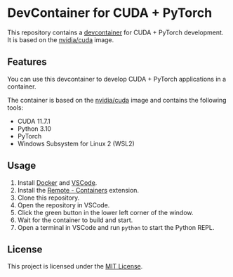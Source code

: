 # DevContainer for CUDA + PyTorch 

This repository contains a [devcontainer](https://code.visualstudio.com/docs/remote/containers) for CUDA + PyTorch development. It is based on the [nvidia/cuda](https://hub.docker.com/r/nvidia/cuda) image.



## Features

You can use this devcontainer to develop CUDA + PyTorch applications in a container.

The container is based on the [nvidia/cuda](https://hub.docker.com/r/nvidia/cuda) image and contains the following tools:

- CUDA 11.7.1
- Python 3.10
- PyTorch
- Windows Subsystem for Linux 2 (WSL2)
  

## Usage

1. Install [Docker](https://docs.docker.com/get-docker/) and [VSCode](https://code.visualstudio.com/download).
2. Install the [Remote - Containers](https://marketplace.visualstudio.com/items?itemName=ms-vscode-remote.remote-containers) extension.
3. Clone this repository.
4. Open the repository in VSCode.
5. Click the green button in the lower left corner of the window.
6. Wait for the container to build and start.
7. Open a terminal in VSCode and run `python` to start the Python REPL.

## License

This project is licensed under the [MIT License](LICENSE).

